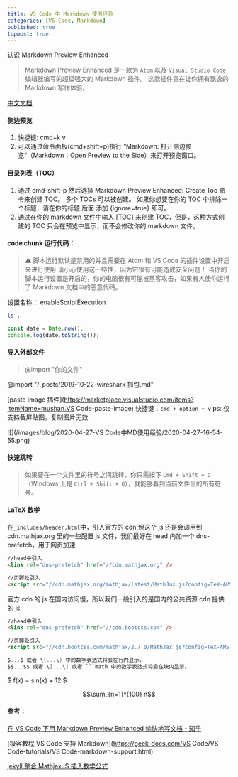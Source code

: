 ```yaml
---
title: VS Code 中 Markdown 使用经验
categories: [VS Code, Markdown]
published: true
topmost: true
---
```


认识 Markdown Preview Enhanced

> Markdown Preview Enhanced 是一款为 `Atom` 以及 `Visual Studio Code` 编辑器编写的超级强大的 Markdown 插件。 这款插件意在让你拥有飘逸的 Markdown 写作体验。

[中文文档](https://shd101wyy.github.io/markdown-preview-enhanced/#/zh-cn/)

#### 侧边预览

1. 快捷键: cmd+k v
2. 可以通过命令面板(cmd+shift+p)执行 “Markdown: 打开侧边预览”（Markdown：Open Preview to the Side）来打开预览窗口。

#### 目录列表（TOC）

1. 通过 cmd-shift-p 然后选择 Markdown Preview Enhanced: Create Toc 命令来创建 TOC。 多个 TOCs 可以被创建。 如果你想要在你的 TOC 中排除一个标题，请在你的标题 后面 添加 {ignore=true} 即可。
2. 通过在你的 markdown 文件中输入 [TOC] 来创建 TOC，但是，这种方式创建的 TOC 只会在预览中显示，而不会修改你的 markdown 文件。

#### code chunk 运行代码：

> ⚠️ 脚本运行默认是禁用的并且需要在 Atom 和 VS Code 的插件设置中开启来进行使用
> 请小心使用这一特性，因为它很有可能造成安全问题！ 当你的脚本运行设置是开启的，你的电脑很有可能被黑客攻击，如果有人使你运行了 Markdown 文档中的恶意代码。

设置名称： enableScriptExecution

```bash {}
ls .
```

```javascript {cmd="node"}
const date = Date.now();
console.log(date.toString());
```

#### 导入外部文件

> @import "你的文件"

@import "/\_posts/2019-10-22-wireshark 抓包.md"

[paste image 插件](https://marketplace.visualstudio.com/items?itemName=mushan.VS Code-paste-image)
快捷键：`cmd + option + v`
ps: 仅支持截屏贴图，复制图片无效

![](/images/blog/2020-04-27-VS Code中MD使用经验/2020-04-27-16-54-55.png)

#### 快速跳转

> 如果要在一个文件里的符号之间跳转，你只需按下 `Cmd + Shift + O` （Windows 上是 `Ctrl + Shift + O`），就能够看到当前文件里的所有符号。

#### LaTeX 数学

在`_includes/header.html`中，引入官方的 cdn,但这个 js 还是会调用到 cdn.mathjax.org 里的一些配置 js 文件，我们最好在 head 内加一个 dns-prefetch，用于网页加速

```html
//head中引入
<link rel="dns-prefetch" href="//cdn.mathjax.org" />

//页脚处引入
<script src="//cdn.mathjax.org/mathjax/latest/MathJax.js?config=TeX-AMS-MML_HTMLorMML"></script>
```

官方 cdn 的 js 在国内访问慢，所以我们一般引入的是国内的公共资源 cdn 提供的 js

```html
//head中引入
<link rel="dns-prefetch" href="//cdn.bootcss.com" />

//页脚处引入
<script src="//cdn.bootcss.com/mathjax/2.7.0/MathJax.js?config=TeX-AMS-MML_HTMLorMML"></script>
```

````c
$...$ 或者 \(...\) 中的数学表达式将会在行内显示。
$$...$$ 或者 \[...\] 或者 ```math 中的数学表达式将会在块内显示。
````

$ f(x) = sin(x) + 12 $

$$\sum_{n=1}^{100} n$$

#### 参考：

[在 VS Code 下用 Markdown Preview Enhanced 愉快地写文档 - 知乎](https://zhuanlan.zhihu.com/p/56699805)

[极客教程 VS Code 支持 Markdown](https://geek-docs.com/VS Code/VS Code-tutorials/VS Code-markdown-support.html)

[jekyll 整合 MathjaxJS 插入数学公式](http://wanghengliang.cn/2018/10/MathjaxJS/)
